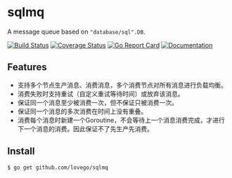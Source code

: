 # sqlmq
A message queue based on `"database/sql".DB`.

[![Build Status](https://github.com/lovego/sqlmq/actions/workflows/go.yml/badge.svg)](https://github.com/lovego/sqlmq/actions/workflows/go.yml)
[![Coverage Status](https://coveralls.io/repos/github/lovego/sql-mq/badge.svg)](https://coveralls.io/github/lovego/sql-mq)
[![Go Report Card](https://goreportcard.com/badge/github.com/lovego/sqlmq)](https://goreportcard.com/report/github.com/lovego/sqlmq)
[![Documentation](https://pkg.go.dev/badge/github.com/lovego/sqlmq)](https://pkg.go.dev/github.com/lovego/sqlmq)

## Features
- 支持多个节点生产消息、消费消息，多个消费节点对所有消息进行负载均衡。
- 消费失败时支持重试（自定义重试等待时间）或放弃该消息。
- 保证同一个消息至少被消费一次，但不保证只被消费一次。
- 保证同一个消息的多次消费在时间上没有重叠。
- 消费每个消息时新建一个Goroutine，不会等待上一个消息消费完成，才进行下一个消息的消费。因此保证不了先生产先消费。

## Install
`$ go get github.com/lovego/sqlmq`


